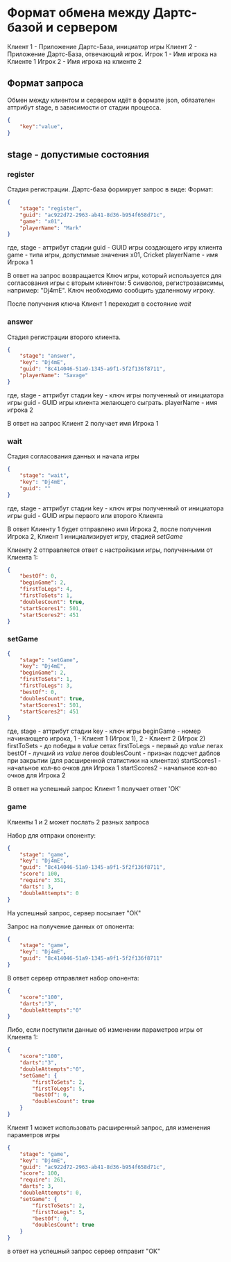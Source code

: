 # Формат обмена между Дартс-базой и сервером

Клиент 1 - Приложение Дартс-База, инициатор игры
Клиент 2 - Приложение Дартс-База, отвечающий игрок. 
Игрок 1 - Имя игрока на Клиенте 1
Игрок 2 - Имя игрока на клиенте 2

## Формат запроса

Обмен между клиентом и сервером идёт в формате json, обязателен аттрибут stage, в зависимости от стадии процесса.
```json
{
    "key":"value",
}
```

## stage - допустимые состояния

### register

Стадия регистрации.
Дартс-база формирует запрос в виде:
Формат:
```json
{
    "stage": "register", 
    "guid": "ac922d72-2963-ab41-8d36-b954f658d71c",
    "game": "x01",
    "playerName": "Mark"
}
```
где, 
stage - аттрибут стадии
guid - GUID игры создающего игру клиента
game - типа игры, допустимые значения x01, Cricket
playerName - имя Игрока 1

В ответ на запрос возвращается Ключ игры, который используется для согласования игры с вторым клиентом: 5 символов, регистрозависимы, например: "Dj4mE". Ключ необходимо сообщить удаленному игроку. 

После получения ключа Клиент 1 переходит в состояние *wait*

### answer
Стадия регистрации второго клиента. 
```json
{ 
    "stage": "answer", 
    "key": "Dj4mE", 
    "guid": "8c414046-51a9-1345-a9f1-5f2f136f8711", 
    "playerName": "Savage" 
}
```
где, 
stage - аттрибут стадии 
key - ключ игры полученный от инициатора игры
guid - GUID игры клиента желающего сыграть. 
playerName - имя игрока 2

В ответ на запрос Клиент 2 получает имя Игрока 1

### wait
Стадия согласования данных и начала игры
```json
{ 
    "stage": "wait", 
    "key": "Dj4mE", 
    "guid": ""
}
```
где, 
stage - аттрибут стадии 
key - ключ игры полученный от инициатора игры
guid - GUID игры первого или второго Клиента

В ответ Клиенту 1 будет отправлено имя Игрока 2, после получения Игрока 2, Клиент 1 инициализирует игру, стадией *setGame*

Клиенту 2 отправляется ответ с настройками игры, полученными от Клиента 1:
```json
{
    "bestOf": 0, 
    "beginGame": 2, 
    "firstToLegs": 4, 
    "firstToSets": 1, 
    "doublesCount": true, 
    "startScores1": 501, 
    "startScores2": 451
}
```

### setGame
```json
{ 
    "stage": "setGame", 
    "key": "Dj4mE", 
    "beginGame": 2, 
    "firstToSets": 1, 
    "firstToLegs": 3, 
    "bestOf": 0, 
    "doublesCount": true, 
    "startScores1": 501, 
    "startScores2": 451 
}
```

где, 
stage - аттрибут стадии
key - ключ игры
beginGame - номер начинающего игрока, 1 - Клиент 1 (Игрок 1), 2 - Клиент 2 (Игрок 2)
firstToSets - до победы в *value* сетах
firstToLegs - первый до *value* легах
bestOf - лучший из *value* легов
doublesCount - признак подсчет даблов при закрытии (для расширенной статистики на клиентах)
startScores1 - начальное кол-во очков для Игрока 1
startScores2 - начальное кол-во очков для Игрока 2

В ответ на успешный запрос Клиент 1 получает ответ 'OK'

### game

Клиенты 1 и 2 может послать 2 разных запроса

Набор для отпраки опоненту: 
```json
{ 
    "stage": "game", 
    "key": "Dj4mE", 
    "guid": "8c414046-51a9-1345-a9f1-5f2f136f8711", 
    "score": 100, 
    "require": 351, 
    "darts": 3, 
    "doubleAttempts": 0 
}
```
На успешный запрос, сервер посылает "ОК"

Запрос на получение данных от опонента:
```json
{
    "stage": "game", 
    "key": "Dj4mE", 
    "guid": "8c414046-51a9-1345-a9f1-5f2f136f8711"
}
```

В ответ сервер отправляет набор опонента:
```json
{
    "score":"100",
    "darts":"3",
    "doubleAttempts":"0"
} 
```
Либо, если поступили данные об изменении параметров игры от Клиента 1:
```json
{
    "score":"100",
    "darts":"3",
    "doubleAttempts":"0",
    "setGame": { 
        "firstToSets": 2, 
        "firstToLegs": 5, 
        "bestOf": 0, 
        "doublesCount": true 
    } 
} 
```


Клиент 1 может использовать расширенный запрос, для изменения параметров игры
```json
{ 
    "stage": "game", 
    "key": "Dj4mE", 
    "guid": "ac922d72-2963-ab41-8d36-b954f658d71c", 
    "score": 100, 
    "require": 261, 
    "darts": 3, 
    "doubleAttempts": 0, 
    "setGame": { 
        "firstToSets": 2, 
        "firstToLegs": 5, 
        "bestOf": 0, 
        "doublesCount": true 
    } 
}
```

в ответ на успешный запрос сервер отправит "ОК"

